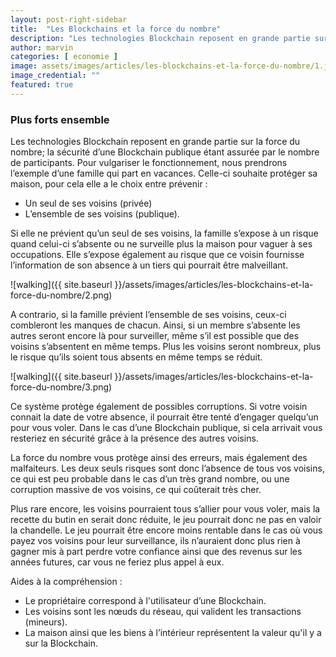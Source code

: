 ```yaml
---
layout: post-right-sidebar
title:  "Les Blockchains et la force du nombre"
description: "Les technologies Blockchain reposent en grande partie sur la force du nombre; la sécurité d’une Blockchain publique étant assurée par le nombre de participants."
author: marvin
categories: [ economie ]
image: assets/images/articles/les-blockchains-et-la-force-du-nombre/1.jpg
image_credential: ""
featured: true
---
```


### Plus forts ensemble

Les technologies Blockchain reposent en grande partie sur la force du nombre; la sécurité d’une Blockchain publique étant assurée par le nombre de participants. Pour vulgariser le fonctionnement, nous prendrons l’exemple d’une famille qui part en vacances. Celle-ci souhaite protéger sa maison, pour cela elle a le choix entre prévenir : 
-	Un seul de ses voisins (privée) 
-	L’ensemble de ses voisins (publique).

Si elle ne prévient qu’un seul de ses voisins, la famille s’expose à un risque quand celui-ci s’absente ou ne surveille plus la maison pour vaguer à ses occupations. Elle s’expose également au risque que ce voisin fournisse l’information de son absence à un tiers qui pourrait être malveillant.

![walking]({{ site.baseurl }}/assets/images/articles/les-blockchains-et-la-force-du-nombre/2.png)

A contrario, si la famille prévient l’ensemble de ses voisins, ceux-ci combleront les manques de chacun. Ainsi, si un membre s’absente les autres seront encore là pour surveiller, même s’il est possible que des voisins s’absentent en même temps. Plus les voisins seront nombreux, plus le risque qu’ils soient tous absents en même temps se réduit.

![walking]({{ site.baseurl }}/assets/images/articles/les-blockchains-et-la-force-du-nombre/3.png)

Ce système protège également de possibles corruptions. Si votre voisin connait la date de votre absence, il pourrait être tenté d’engager quelqu’un pour vous voler. Dans le cas d’une Blockchain publique, si cela arrivait vous resteriez en sécurité grâce à la présence des autres voisins. 

La force du nombre vous protège ainsi des erreurs, mais également des malfaiteurs. Les deux seuls risques sont donc l’absence de tous vos voisins, ce qui est peu probable dans le cas d’un très grand nombre, ou une corruption massive de vos voisins, ce qui coûterait très cher. 

Plus rare encore, les voisins pourraient tous s’allier pour vous voler, mais la recette du butin en serait donc réduite, le jeu pourrait donc ne pas en valoir la chandelle. Le jeu pourrait être encore moins rentable dans le cas où vous payez vos voisins pour leur surveillance, ils n’auraient donc plus rien à gagner mis à part perdre votre confiance ainsi que des revenus sur les années futures, car vous ne feriez plus appel à eux.

Aides à la compréhension :
-	Le propriétaire correspond à l'utilisateur d’une Blockchain.
-	Les voisins sont les nœuds du réseau, qui valident les transactions (mineurs).
-	La maison ainsi que les biens à l’intérieur représentent la valeur qu'il y a sur la Blockchain.